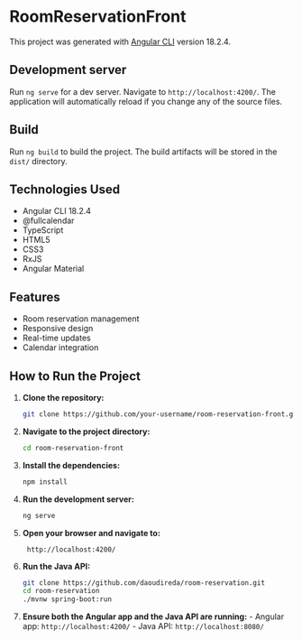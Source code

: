 # RoomReservationFront

This project was generated with [Angular CLI](https://github.com/angular/angular-cli) version 18.2.4.

## Development server

Run `ng serve` for a dev server. Navigate to `http://localhost:4200/`. The application will automatically reload if you change any of the source files.

## Build

Run `ng build` to build the project. The build artifacts will be stored in the `dist/` directory.

## Technologies Used

- Angular CLI 18.2.4
- @fullcalendar
- TypeScript
- HTML5
- CSS3
- RxJS
- Angular Material

## Features

- Room reservation management
- Responsive design
- Real-time updates
- Calendar integration

## How to Run the Project

1. **Clone the repository:**
   ```sh
   git clone https://github.com/your-username/room-reservation-front.git
   ```
2. **Navigate to the project directory:**
   ```sh
   cd room-reservation-front
   ```
3. **Install the dependencies:**
   ```sh
   npm install
   ```
4. **Run the development server:**
   ```sh
   ng serve
   ```
5. **Open your browser and navigate to:**

   ` http://localhost:4200/`

6. **Run the Java API:**

   ```sh
   git clone https://github.com/daoudireda/room-reservation.git
   cd room-reservation
   ./mvnw spring-boot:run
   ```

7. **Ensure both the Angular app and the Java API are running:** - Angular app: `http://localhost:4200/` - Java API: `http://localhost:8080/`
